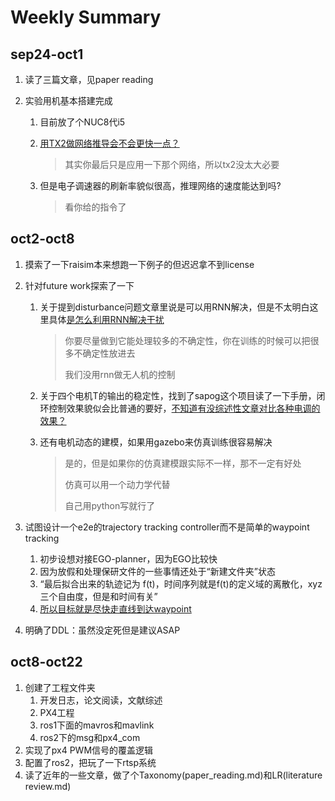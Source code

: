 # Weekly Summary

## sep24-oct1

1. 读了三篇文章，见paper reading

2. 实验用机基本搭建完成

   1. 目前放了个NUC8代i5

   2. <u>用TX2做网络推导会不会更快一点？</u>

      > 其实你最后只是应用一下那个网络，所以tx2没太大必要

   3. 但是电子调速器的刷新率貌似很高，推理网络的速度能达到吗?

      > 看你给的指令了

## oct2-oct8

1. 摸索了一下raisim本来想跑一下例子的但迟迟拿不到license

2. 针对future work探索了一下

   1. 关于提到disturbance问题文章里说是可以用RNN解决，但是不太明白这里具体<u>是怎么利用RNN解决干扰</u>

      > 你要尽量做到它能处理较多的不确定性，你在训练的时候可以把很多不确定性放进去
      >
      > 我们没用rnn做无人机的控制

   2. 关于四个电机T的输出的稳定性，找到了sapog这个项目读了一下手册，闭环控制效果貌似会比普通的要好，<u>不知道有没综述性文章对比各种电调的效果？</u>

   3. 还有电机动态的建模，如果用gazebo来仿真训练很容易解决

      > 是的，但是如果你的仿真建模跟实际不一样，那不一定有好处
      >
      > 仿真可以用一个动力学代替
      >
      > 自己用python写就行了

3. 试图设计一个e2e的trajectory tracking controller而不是简单的waypoint tracking

   1. 初步设想对接EGO-planner，因为EGO比较快
   2. 因为放假和处理保研文件的一些事情还处于“新建文件夹”状态
   3. “最后拟合出来的轨迹记为 f(t)，时间序列就是f(t)的定义域的离散化，xyz三个自由度，但是和时间有关”
   4. <u>所以目标就是尽快走直线到达waypoint</u>

4. 明确了DDL：虽然没定死但是建议ASAP

## oct8-oct22

1. 创建了工程文件夹
   1. 开发日志，论文阅读，文献综述
   2. PX4工程
   3. ros1下面的mavros和mavlink
   4. ros2下的msg和px4_com
2. 实现了px4 PWM信号的覆盖逻辑
3. 配置了ros2，把玩了一下rtsp系统
4. 读了近年的一些文章，做了个Taxonomy(paper_reading.md)和LR(literature review.md)
